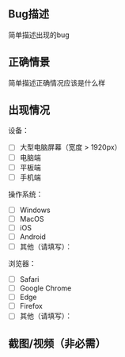 ## Bug描述
简单描述出现的bug

## 正确情景
简单描述正确情况应该是什么样

## 出现情况
设备：
- [ ] 大型电脑屏幕（宽度 > 1920px）
- [ ] 电脑端
- [ ] 平板端
- [ ] 手机端

操作系统：
- [ ] Windows
- [ ] MacOS
- [ ] iOS
- [ ] Android
- [ ] 其他（请填写）：

浏览器：
- [ ] Safari
- [ ] Google Chrome
- [ ] Edge
- [ ] Firefox
- [ ] 其他（请填写）：

## 截图/视频（非必需）

